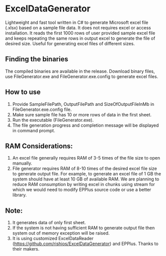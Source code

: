 ExcelDataGenerator
==================

Lightweight and fast tool written in C# to generate Microsoft excel file (.xlsx) based on a sample file data. It does not requires excel or access installation.
It reads the first 1000 rows of user provided sample excel file and keeps repeating the same rows in output excel to generate the file of desired size.
Useful for generating excel files of different sizes.

## Finding the binaries
The compiled binaries are available in the release. Download binary files, use
FileGenerator.exe and FileGenerator.exe.config to generate excel files.

## How to use
1. Provide SampleFilePath, OutputFilePath and SizeOfOutputFileInMb in FileGenerator.exe.config file.
2. Make sure sample file has 10 or more rows of data in the first sheet.
3. Run the executable (FileGenerator.exe).
4. The file generation progress and completion message will be displayed in command prompt.

## RAM Considerations:
1. An excel file generally requires RAM of 3-5 times of the file size to open manually.
2. File generator requires RAM of 8-10 times of the desired excel file size to generate output file. For example, to generate an excel file of 1 GB the system should have at least 10 GB of available RAM.
   We are planning to reduce RAM consumption by writing excel in chunks using stream for which we would need to modify EPPlus source code or use a better library.

## Note:
1. It generates data of only first sheet.
2. If the system is not having sufficient RAM to generate output file then system out of memory exception will be raised.
3. It is using customized ExcelDataReader (https://github.com/rishios/ExcelDataGenerator) and EPPlus. Thanks to their makers.